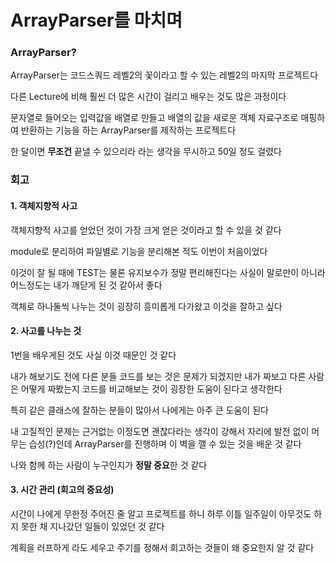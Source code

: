 # ArrayParser를 마치며

### ArrayParser?

ArrayParser는 코드스쿼드 레벨2의 꽃이라고 할 수 있는 레벨2의 마지막 프로젝트다

다른 Lecture에 비해 훨씬 더 많은 시간이 걸리고 배우는 것도 많은 과정이다

문자열로 들어오는 입력값을 배열로 만들고 배열의 값을 새로운 객체 자료구조로 매핑하여 반환하는 기능을 하는 ArrayParser를 제작하는 프로젝트다

한 달이면 **무조건** 끝낼 수 있으리라 라는 생각을 무시하고 50일 정도 걸렸다



### 회고

#### 1. 객체지향적 사고

객체지향적 사고를 얻었던 것이 가장 크게 얻은 것이라고 할 수 있을 것 같다

module로 분리하여 파일별로 기능을 분리해본 적도 이번이 처음이었다

이것이 잘 될 때에 TEST는 물론 유지보수가 정말 편리해진다는 사실이 말로만이 아니라 어느정도는 내가 깨닫게 된 것 같아서 좋다

객체로 하나둘씩 나누는 것이 굉장히 흥미롭게 다가왔고 이것을 잘하고 싶다




#### 2. 사고를 나누는 것

1번을 배우게된 것도 사실 이것 때문인 것 같다

내가 해보기도 전에 다른 분들 코드를 보는 것은 문제가 되겠지만 내가 짜보고 다른 사람은 어떻게 짜봤는지 코드를 비교해보는 것이 굉장한 도움이 된다고 생각한다

특히 같은 클래스에 잘하는 분들이 많아서 나에게는 아주 큰 도움이 된다

내 고질적인 문제는 근거없는 이정도면 괜찮다라는 생각이 강해서  자리에 발전 없이 머무는 습성(?)인데 ArrayParser를 진행하며 이 벽을 깰 수 있는 것을 배운 것 같다

나와 함께 하는 사람이 누구인지가 **정말 중요**한 것 같다




#### 3. 시간 관리 (회고의 중요성)

시간이 나에게 무한정 주어진 줄 알고 프로젝트를 하니 하루 이틀 일주일이 아무것도 하지 못한 채 지나갔던 일들이 있었던 것 같다

계획을 러프하게 라도 세우고 주기를 정해서 회고하는 것들이 왜 중요한지 알 것 같다

